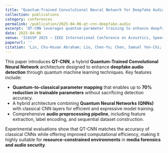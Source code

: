 ```yaml
---
title: "Quantum-Trained Convolutional Neural Network for Deepfake Audio Detection"
collection: publications
category: conferences
permalink: /publication/2025-04-06-qt-cnn-deepfake-audio
excerpt: 'QT-CNN leverages quantum parameter training to enhance deepfake audio detection with reduced model complexity and high classification accuracy.'
date: 2025-04-06
venue: 'ICASSP 2025 – IEEE International Conference on Acoustics, Speech, and Signal Processing (ICASSP)'
paperurl: ''
citation: 'Lin, Chu-Hsuan Abraham; Liu, Chen-Yu; Chen, Samuel Yen-Chi; &amp; Chen, Kuan-Cheng. (2025). &quot;Quantum-Trained Convolutional Neural Network for Deepfake Audio Detection.&quot; <i>Proceedings of ICASSP 2025 – IEEE International Conference on Acoustics, Speech, and Signal Processing</i>.'
---
```


This paper introduces **QT-CNN**, a hybrid **Quantum-Trained Convolutional Neural Network** architecture designed to enhance **deepfake audio detection** through quantum machine learning techniques. Key features include:

* **Quantum-to-classical parameter mapping** that enables up to **70% reduction in trainable parameters** without sacrificing detection accuracy.  
* A hybrid architecture combining **Quantum Neural Networks (QNNs)** with classical CNN layers for efficient and expressive model training.  
* Comprehensive **audio preprocessing pipeline**, including feature extraction, label encoding, and sequential dataset construction.

Experimental evaluations show that QT-CNN matches the accuracy of classical CNNs while offering improved computational efficiency, making it highly suitable for **resource-constrained environments** in **media forensics and audio security**.
